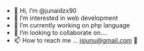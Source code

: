 - 👋 Hi, I’m @junaidzx90
- 👀 I’m interested in web development 
- 🌱 I’m currently working on php language  
- 💞️ I’m looking to collaborate on.... 
- 📫 How to reach me ... jsjunu@gmail.com 📨

<!---
junaidzx90/junaidzx90 is a ✨ special ✨ repository because its `README.md` (this file) appears on your GitHub profile.
You can click the Preview link to take a look at your changes.
--->
